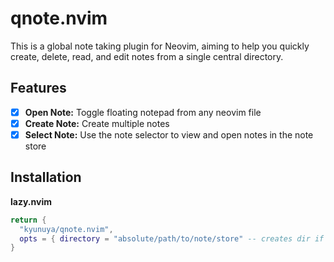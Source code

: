 # qnote.nvim
This is a global note taking plugin for Neovim, aiming to help you quickly create, delete, read, and edit notes from a single central directory.

## Features
- [x] **Open Note:** Toggle floating notepad from any neovim file
- [x] **Create Note:** Create multiple notes
- [x] **Select Note:** Use the note selector to view and open notes in the note store

## Installation
**lazy.nvim**
``` lua
return {
  "kyunuya/qnote.nvim",
  opts = { directory = "absolute/path/to/note/store" -- creates dir if doesn't exist, defaults to "~/qnotes" },
}
```
